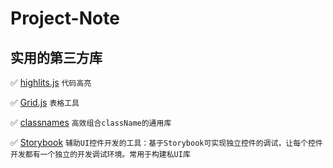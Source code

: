 # Project-Note
## 实用的第三方库

✅ [highlits.js](https://highlightjs.org/usage/) `代码高亮`

✅ [Grid.js](https://highlightjs.org/usage/) `表格工具`

✅ [classnames](https://highlightjs.org/usage/) `高效组合className的通用库`

✅ [Storybook](https://storybook.js.org/docs/react/get-started/install) 
`辅助UI控件开发的工具：基于Storybook可实现独立控件的调试，让每个控件开发都有一个独立的开发调试环境。常用于构建私UI库`
